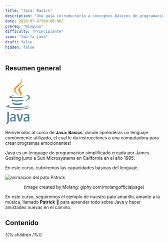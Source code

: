 ```yaml
---
title: "Java: Basics"
description: "Una guía introductoría a conceptos básicos de programación en Java."
date: 2020-07-07T00:00:00Z
prereq: "Ninguno"
difficulty: "Principiante"
icon: "fab fa-java"
draft: false
hidden: false
---
```


## Resumen general

<img src="images/logo.png" height="150"/> 

Beinvenidos al curso de <b>Java: Basics</b>, donde aprenderás un lenguaje comúnmente utilizado, el cual le da instrucciones a una computadora para crear programas emocionantes!

Java es un lenguage de programacíon simplificado creado por James Gosling junto a Sun Microsystems en California en el año 1995.

En este curso, cubriremos las capacidades básicas del lenguaje.

![animacion del pato Patrick](https://media.giphy.com/media/l49JKwmJLChtS6d44/giphy.gif) 

<p style="text-align: center;">(image created by Molang: giphy.com/molangofficialpage)</p>

En este curso, seguiremos el ejemplo de nuestro pato amarillo, amante a la música, llamado <b>Patrick</b> 🐥 para aprender todo sobre Java y hacer amistades nuevas en el camino.

## Contenido

{{% children /%}}
